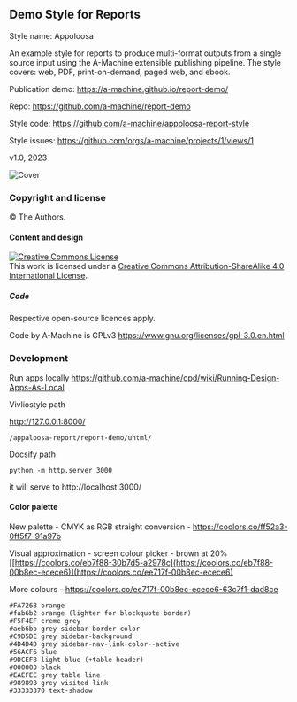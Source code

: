 ## Demo Style for Reports

Style name: Appoloosa

An example style for reports to produce multi-format outputs from a single source input using the A-Machine extensible publishing pipeline. The style covers: web, PDF, print-on-demand, paged web, and ebook.

Publication demo: https://a-machine.github.io/report-demo/

Repo: https://github.com/a-machine/report-demo

Style code: https://github.com/a-machine/appoloosa-report-style

Style issues: https://github.com/orgs/a-machine/projects/1/views/1

v1.0, 2023

![Cover](/cover/cover-small.jpg "Cover")

### Copyright and license

© The Authors.

#### Content and design

<a rel="license" href="http://creativecommons.org/licenses/by-sa/4.0/"><img alt="Creative Commons License" style="border-width:0" src="https://i.creativecommons.org/l/by-sa/4.0/88x31.png" /></a><br />This work is licensed under a <a rel="license" href="http://creativecommons.org/licenses/by-sa/4.0/">Creative Commons Attribution-ShareAlike 4.0 International License</a>.

##### Code

Respective open-source licences apply.

Code by A-Machine is GPLv3 https://www.gnu.org/licenses/gpl-3.0.en.html 

### Development

Run apps locally https://github.com/a-machine/opd/wiki/Running-Design-Apps-As-Local

Vivliostyle path

http://127.0.0.1:8000/

`/appaloosa-report/report-demo/uhtml/`

Docsify path

`python -m http.server 3000`

it will serve to http://localhost:3000/

#### Color palette

New palette - CMYK as RGB straight conversion - https://coolors.co/ff52a3-0ff5f7-91a97b 

Visual approximation - screen colour picker - brown at 20% [[https://coolors.co/eb7f88-30b7d5-a2978c](https://coolors.co/eb7f88-00b8ec-ecece6)](https://coolors.co/ee717f-00b8ec-ecece6)

More colours - https://coolors.co/ee717f-00b8ec-ecece6-63c7f1-dad8ce

    #FA7268 orange
    #fab6b2 orange (lighter for blockquote border)
    #F5F4EF creme grey
    #aeb6bb grey sidebar-border-color
    #C9D5DE grey sidebar-background
    #4D4D4D grey sidebar-nav-link-color--active
    #56ACF6 blue
    #9DCEF8 light blue (+table header)
    #000000 black
    #EAEFEE grey table line
    #989898 grey visited link
    #33333370 text-shadow

